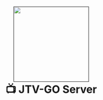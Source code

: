 <h1 align="center">
  <br>
  <a href="">
    <img src="https://i.imgur.com/Nn0IAkK.png" alt="" width="200">
  </a>
  <br>
  📺 JTV-GO Server
  <br>
</h1>

